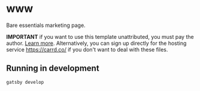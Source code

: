# www

Bare essentials marketing page.

**IMPORTANT** if you want to use this template unattributed, you must pay the author. [Learn more](https://html5up.net/). Alternatively, you can sign up directly for the hosting service https://carrd.co/ if you don't want to deal with these files.

## Running in development

`gatsby develop`
